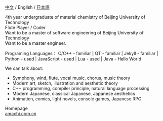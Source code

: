 [中文](https://github.com/AmachiInori/amachiinori/blob/master/README.md) / English / [日本語](https://github.com/AmachiInori/amachiinori/blob/master/README_jp.md)  

4th year undergraduate of material chemistry of Beijing University of Technology  
Flute Player / Coder  
Want to be a master of software engineering of Beijing University of Technology  
Want to be a master engineer.

Programing Languages： C/C++ - familiar | QT - familiar | Jekyll - familiar | Python - used | JavaScript - used | Lua - used | Java - Hello World  

We can talk about:

- Symphony, wind, flute, vocal music, chorus, music theory
- Modern art, sketch, illustration and aesthetic theory
- C++ programming, compiler principle, natural language processing
- Modern Japanese, classical Japanese, Japanese aesthetics
- Animation, comics, light novels, console games, Japanese RPG

Homepage  
[amachi.com.cn](https://amachi.com.cn)
